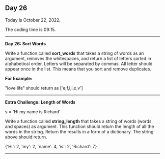 <h2>Day 26</h2>
<p>Today is October 22, 2022.</p>
<p>The coding time is 09:15.</p>
<hr/>

<p><b>Day 26: Sort Words</b></p>

<p>
Write a function called <b>sort_words</b> that takes a string of words as an argument, removes the whitespaces, and return
a list of letters sorted in alphabetical order. Letters will be separated by commas. All letter should appear once in the list.
This means that you sort and remove duplicates.
</p>
<p><b>For Example:</b></p>
<p>"love life" should return as ['e,f,i,l,o,v'] </p>

<hr/>

<p><b>Extra Challenge: Length of Words</b></p>

<p> s = 'Hi my name is Richard'</p>
<p>Write a function called <b>string_length</b> that takes a string of words (words and spaces) as argument. This function 
should return the length of all the words in the string. Return the results in a form of a dictionary. The string above should
return.
</p>

<p> {'Hi': 2, 'my': 2, 'name': 4, 'is': 2, 'Richard': 7} </p>

<hr/>